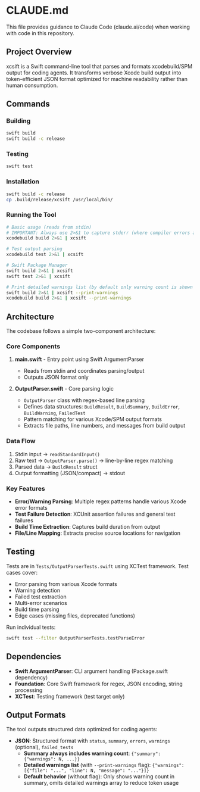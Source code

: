 # CLAUDE.md

This file provides guidance to Claude Code (claude.ai/code) when working with code in this repository.

## Project Overview

xcsift is a Swift command-line tool that parses and formats xcodebuild/SPM output for coding agents. It transforms verbose Xcode build output into token-efficient JSON format optimized for machine readability rather than human consumption.

## Commands

### Building
```bash
swift build
swift build -c release
```

### Testing
```bash
swift test
```

### Installation
```bash
swift build -c release
cp .build/release/xcsift /usr/local/bin/
```

### Running the Tool
```bash
# Basic usage (reads from stdin)
# IMPORTANT: Always use 2>&1 to capture stderr (where compiler errors and warnings are written)
xcodebuild build 2>&1 | xcsift

# Test output parsing
xcodebuild test 2>&1 | xcsift

# Swift Package Manager
swift build 2>&1 | xcsift
swift test 2>&1 | xcsift

# Print detailed warnings list (by default only warning count is shown in summary)
swift build 2>&1 | xcsift --print-warnings
xcodebuild build 2>&1 | xcsift --print-warnings
```

## Architecture

The codebase follows a simple two-component architecture:

### Core Components

1. **main.swift** - Entry point using Swift ArgumentParser
   - Reads from stdin and coordinates parsing/output
   - Outputs JSON format only

2. **OutputParser.swift** - Core parsing logic
   - `OutputParser` class with regex-based line parsing
   - Defines data structures: `BuildResult`, `BuildSummary`, `BuildError`, `BuildWarning`, `FailedTest`
   - Pattern matching for various Xcode/SPM output formats
   - Extracts file paths, line numbers, and messages from build output

### Data Flow
1. Stdin input → `readStandardInput()`
2. Raw text → `OutputParser.parse()` → line-by-line regex matching
3. Parsed data → `BuildResult` struct
4. Output formatting (JSON/compact) → stdout

### Key Features
- **Error/Warning Parsing**: Multiple regex patterns handle various Xcode error formats
- **Test Failure Detection**: XCUnit assertion failures and general test failures
- **Build Time Extraction**: Captures build duration from output
- **File/Line Mapping**: Extracts precise source locations for navigation

## Testing

Tests are in `Tests/OutputParserTests.swift` using XCTest framework. Test cases cover:
- Error parsing from various Xcode formats
- Warning detection
- Failed test extraction
- Multi-error scenarios
- Build time parsing
- Edge cases (missing files, deprecated functions)

Run individual tests:
```bash
swift test --filter OutputParserTests.testParseError
```

## Dependencies

- **Swift ArgumentParser**: CLI argument handling (Package.swift dependency)
- **Foundation**: Core Swift framework for regex, JSON encoding, string processing
- **XCTest**: Testing framework (test target only)

## Output Formats

The tool outputs structured data optimized for coding agents:

- **JSON**: Structured format with `status`, `summary`, `errors`, `warnings` (optional), `failed_tests`
  - **Summary always includes warning count**: `{"summary": {"warnings": N, ...}}`
  - **Detailed warnings list** (with `--print-warnings` flag): `{"warnings": [{"file": "...", "line": N, "message": "..."}]}`
  - **Default behavior** (without flag): Only shows warning count in summary, omits detailed warnings array to reduce token usage